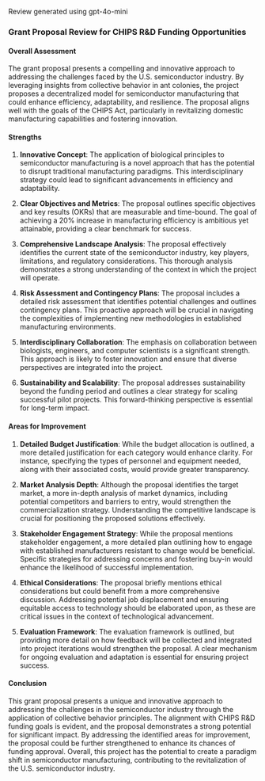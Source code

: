 Review generated using gpt-4o-mini

### Grant Proposal Review for CHIPS R&D Funding Opportunities

#### Overall Assessment
The grant proposal presents a compelling and innovative approach to addressing the challenges faced by the U.S. semiconductor industry. By leveraging insights from collective behavior in ant colonies, the project proposes a decentralized model for semiconductor manufacturing that could enhance efficiency, adaptability, and resilience. The proposal aligns well with the goals of the CHIPS Act, particularly in revitalizing domestic manufacturing capabilities and fostering innovation.

#### Strengths

1. **Innovative Concept**: The application of biological principles to semiconductor manufacturing is a novel approach that has the potential to disrupt traditional manufacturing paradigms. This interdisciplinary strategy could lead to significant advancements in efficiency and adaptability.

2. **Clear Objectives and Metrics**: The proposal outlines specific objectives and key results (OKRs) that are measurable and time-bound. The goal of achieving a 20% increase in manufacturing efficiency is ambitious yet attainable, providing a clear benchmark for success.

3. **Comprehensive Landscape Analysis**: The proposal effectively identifies the current state of the semiconductor industry, key players, limitations, and regulatory considerations. This thorough analysis demonstrates a strong understanding of the context in which the project will operate.

4. **Risk Assessment and Contingency Plans**: The proposal includes a detailed risk assessment that identifies potential challenges and outlines contingency plans. This proactive approach will be crucial in navigating the complexities of implementing new methodologies in established manufacturing environments.

5. **Interdisciplinary Collaboration**: The emphasis on collaboration between biologists, engineers, and computer scientists is a significant strength. This approach is likely to foster innovation and ensure that diverse perspectives are integrated into the project.

6. **Sustainability and Scalability**: The proposal addresses sustainability beyond the funding period and outlines a clear strategy for scaling successful pilot projects. This forward-thinking perspective is essential for long-term impact.

#### Areas for Improvement

1. **Detailed Budget Justification**: While the budget allocation is outlined, a more detailed justification for each category would enhance clarity. For instance, specifying the types of personnel and equipment needed, along with their associated costs, would provide greater transparency.

2. **Market Analysis Depth**: Although the proposal identifies the target market, a more in-depth analysis of market dynamics, including potential competitors and barriers to entry, would strengthen the commercialization strategy. Understanding the competitive landscape is crucial for positioning the proposed solutions effectively.

3. **Stakeholder Engagement Strategy**: While the proposal mentions stakeholder engagement, a more detailed plan outlining how to engage with established manufacturers resistant to change would be beneficial. Specific strategies for addressing concerns and fostering buy-in would enhance the likelihood of successful implementation.

4. **Ethical Considerations**: The proposal briefly mentions ethical considerations but could benefit from a more comprehensive discussion. Addressing potential job displacement and ensuring equitable access to technology should be elaborated upon, as these are critical issues in the context of technological advancement.

5. **Evaluation Framework**: The evaluation framework is outlined, but providing more detail on how feedback will be collected and integrated into project iterations would strengthen the proposal. A clear mechanism for ongoing evaluation and adaptation is essential for ensuring project success.

#### Conclusion
This grant proposal presents a unique and innovative approach to addressing the challenges in the semiconductor industry through the application of collective behavior principles. The alignment with CHIPS R&D funding goals is evident, and the proposal demonstrates a strong potential for significant impact. By addressing the identified areas for improvement, the proposal could be further strengthened to enhance its chances of funding approval. Overall, this project has the potential to create a paradigm shift in semiconductor manufacturing, contributing to the revitalization of the U.S. semiconductor industry.